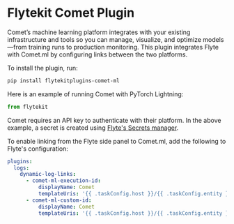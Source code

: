 # Flytekit Comet Plugin

Comet’s machine learning platform integrates with your existing infrastructure and tools so you can manage, visualize, and optimize models—from training runs to production monitoring. This plugin integrates Flyte with Comet.ml by configuring links between the two platforms.

To install the plugin, run:

```bash
pip install flytekitplugins-comet-ml
```

Here is an example of running Comet with PyTorch Lightning:

```python
from flytekit
```

Comet requires an API key to authenticate with their platform. In the above example, a secret is created using
[Flyte's Secrets manager](https://docs.flyte.org/en/latest/user_guide/productionizing/secrets.html).

To enable linking from the Flyte side panel to Comet.ml, add the following to Flyte's configuration:

```yaml
plugins:
  logs:
    dynamic-log-links:
      - comet-ml-execution-id:
          displayName: Comet
          templateUris: '{{ .taskConfig.host }}/{{ .taskConfig.entity }}/{{ .taskConfig.project }}/runs/{{ .executionName }}{{ .nodeId }}{{ .taskRetryAttempt }}{{ .taskConfig.experiment_key_suffix }}'
      - comet-ml-custom-id:
          displayName: Comet
          templateUris: '{{ .taskConfig.host }}/{{ .taskConfig.entity }}/{{ .taskConfig.project }}/runs/{{ .taskConfig.id }}'
```
